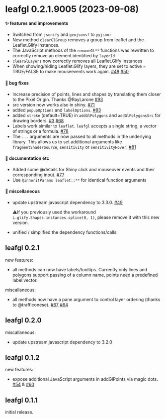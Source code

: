 # leafgl 0.2.1.9005 (2023-09-08)

#### ✨ features and improvements

-   Switched from `jsonify` and `geojsonsf` to `yyjsonr`
-   New method `clearGlGroup` removes a group from leaflet and the Leaflet.Glify instances.
-   The JavaScript methods of the `removeGl**` functions was rewritten to correctly remove an element identified by `layerId`
-   `clearGlLayers` now correctly removes all Leaflet.Glify instances
-   When showing/hiding Leaflet.Glify layers, they are set to active = TRUE/FALSE to make mouseevents work again. [#48](https://github.com/r-spatial/leafgl/issues/48) [#50](https://github.com/r-spatial/leafgl/issues/50)

#### 🐛 bug fixes

-   Increase precision of points, lines and shapes by translating them closer to the Pixel Origin. Thanks @RayLarone [#93](https://github.com/r-spatial/leafgl/issues/93)
-   src version now works also in shiny. [#71](https://github.com/r-spatial/leafgl/issues/71)
-   added `popupOptions` and `labelOptions`. [#83](https://github.com/r-spatial/leafgl/issues/83)
-   added `stroke` (default=TRUE) in `addGlPolygons` and `addGlPolygonsSrc` for drawing borders. [#3](https://github.com/r-spatial/leafgl/issues/3) [#68](https://github.com/r-spatial/leafgl/issues/68)
-   Labels work similar to `leaflet`. `leafgl` accepts a single string, a vector of strings or a formula. [#78](https://github.com/r-spatial/leafgl/issues/78)
-   The `...` arguments are now passed to all methods in the underlying library. This allows us to set additional arguments like `fragmentShaderSource`, `sensitivity` or `sensitivityHover`. [#81](https://github.com/r-spatial/leafgl/issues/81)

#### 💬 documentation etc

-   Added some @details for Shiny click and mouseover events and their corresponding input. [#77](https://github.com/r-spatial/leafgl/issues/77)
-   Use `@inheritParams leaflet::**` for identical function arguments

#### 🍬 miscellaneous

-   update upstream javascript dependency to 3.3.0. [#49](https://github.com/r-spatial/leafgl/issues/49)

    ⚠️If you previously used the workaround `L.glify.Shapes.instances.splice(0, 1)`, please remove it with this new version.

-   unified / simplified the dependency functions/calls

## leafgl 0.2.1

new features:

-   all methods can now have labels/tooltips. Currently only lines and polygons support passing of a column name, points need a predefined label vector.

miscallaneous:

-   all methods now have a pane argument to control layer ordering (thanks to @trafficonese). [#67](https://github.com/r-spatial/leafgl/issues/67) [#64](https://github.com/r-spatial/leafgl/issues/64)

## leafgl 0.2.0

miscallaneous:

-   update upstream javascript dependency to 3.2.0

## leafgl 0.1.2

new features:

-   expose additional JavaScript arguments in addGlPoints via magic dots. [#54](https://github.com/r-spatial/leafgl/issues/54) & [#60](https://github.com/r-spatial/leafgl/issues/60)

## leafgl 0.1.1

initial release.

